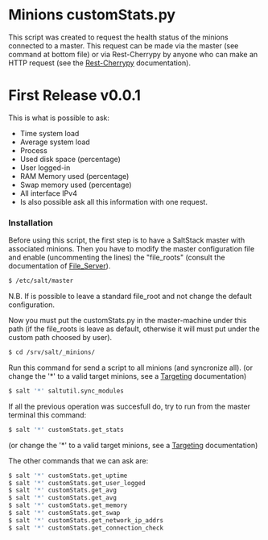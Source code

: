 # Minions customStats.py

This script was created to request the health status of the minions connected to a master.
This request can be made via the master (see command at bottom file) or via Rest-Cherrypy by anyone who can make an HTTP request (see the [Rest-Cherrypy] documentation).

# First Release v0.0.1

This is what is possible to ask:
  - Time system load
  - Average system load
  - Process
  - Used disk space (percentage)
  - User logged-in
  - RAM Memory used (percentage)
  - Swap memory used (percentage)
  - All interface IPv4
  - Is also possible ask all this information with one request.
 
### Installation

Before using this script, the first step is to have a SaltStack master with associated minions.
Then you have to modify the master configuration file and enable (uncommenting the lines) the "file_roots" (consult the documentation of [File_Server]).

```sh
$ /etc/salt/master
```
N.B. If is possible to leave a standard file_root and not change the default configuration.

Now you must put the customStats.py in the master-machine under this path (if the file_roots is leave as default, otherwise it will must put under the custom path choosed by user).

```sh
$ cd /srv/salt/_minions/
```

Run this command for send a script to all minions (and syncronize all).
(or change the '*' to a valid target minions, see a [Targeting] documentation)

```sh
$ salt '*' saltutil.sync_modules
```

If all the previous operation was succesfull do, try to run from the master terminal this command:
```sh
$ salt '*' customStats.get_stats
```
(or change the '*' to a valid target minions, see a [Targeting] documentation)

The other commands that we can ask are:
```sh
$ salt '*' customStats.get_uptime
$ salt '*' customStats.get_user_logged
$ salt '*' customStats.get_avg
$ salt '*' customStats.get_avg
$ salt '*' customStats.get_memory
$ salt '*' customStats.get_swap
$ salt '*' customStats.get_network_ip_addrs
$ salt '*' customStats.get_connection_check
```

[Rest-Cherrypy]: <https://docs.saltstack.com/en/latest/ref/netapi/all/salt.netapi.rest_cherrypy.html>
[File_Server]: <https://docs.saltstack.com/en/latest/ref/file_server/file_roots.html>
[Targeting]: <https://docs.saltstack.com/en/latest/topics/targeting/>
